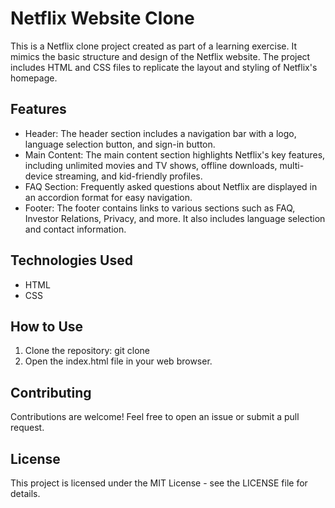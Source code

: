 # Netflix Website Clone

This is a Netflix clone project created as part of a learning exercise. It mimics the basic structure and design of the Netflix website. The project includes HTML and CSS files to replicate the layout and styling of Netflix's homepage.

## Features

- Header: The header section includes a navigation bar with a logo, language selection button, and sign-in button.
-  Main Content: The main content section highlights Netflix's key features, including unlimited movies and TV shows, offline downloads, multi-device streaming, and kid-friendly profiles.
-  FAQ Section: Frequently asked questions about Netflix are displayed in an accordion format for easy navigation.
-  Footer: The footer contains links to various sections such as FAQ, Investor Relations, Privacy, and more. It also includes language selection and contact information.

## Technologies Used
- HTML
- CSS

## How to Use

1. Clone the repository: git clone <repository-url>
2. Open the index.html file in your web browser.

## Contributing

Contributions are welcome! Feel free to open an issue or submit a pull request.

## License

This project is licensed under the MIT License - see the LICENSE file for details.
